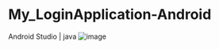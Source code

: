 # My_LoginApplication-Android
Android Studio | java 
![image](https://github.com/PrabhaWijera/My_LoginApplication-Android/assets/106425954/015be92b-ec9e-4dda-8097-1c6cc8aa6907)
